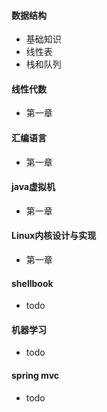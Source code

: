 #### 数据结构
- 基础知识
- 线性表
- 栈和队列

#### 线性代数
- 第一章

#### 汇编语言
- 第一章

#### java虚拟机
- 第一章

#### Linux内核设计与实现
- 第一章

#### shellbook
- todo

#### 机器学习
- todo

#### spring mvc 
- todo
